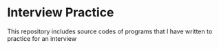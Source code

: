# Interview Practice
This repository includes source codes of programs that I have written to practice for an interview
